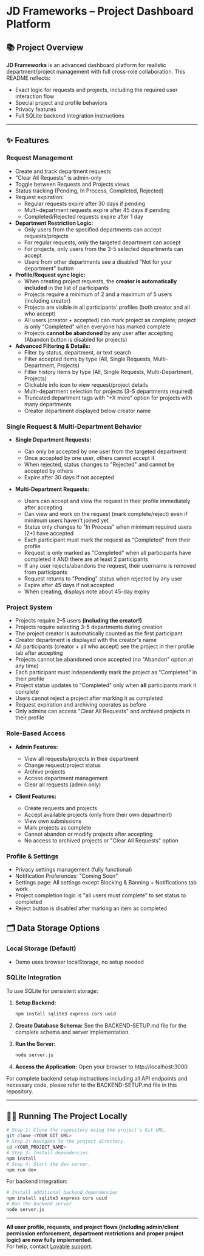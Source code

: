 
# JD Frameworks – Project Dashboard Platform

## 📚 Project Overview

**JD Frameworks** is an advanced dashboard platform for realistic department/project management with full cross-role collaboration. This README reflects:
- Exact logic for requests and projects, including the required user interaction flow  
- Special project and profile behaviors
- Privacy features
- Full SQLite backend integration instructions

---

## ✨ Features

### Request Management
- Create and track department requests  
- "Clear All Requests" is admin-only  
- Toggle between Requests and Projects views  
- Status tracking (Pending, In Process, Completed, Rejected)  
- Request expiration:  
  - Regular requests expire after 30 days if pending  
  - Multi-department requests expire after 45 days if pending
  - Completed/Rejected requests expire after 1 day  
- **Department Restriction Logic:**
  - Only users from the specified departments can accept requests/projects
  - For regular requests, only the targeted department can accept
  - For projects, only users from the 3-5 selected departments can accept
  - Users from other departments see a disabled "Not for your department" button
- **Profile/Request sync logic:**  
  - When creating project requests, the **creator is automatically included** in the list of participants  
  - Projects require a minimum of 2 and a maximum of 5 users (including creator)  
  - Projects are visible in all participants' profiles (both creator and all who accept)  
  - All users (creator + accepted) can mark project as complete; project is only "Completed" when everyone has marked complete  
  - Projects **cannot be abandoned** by any user after accepting (Abandon button is disabled for projects)
- **Advanced Filtering & Details:**
  - Filter by status, department, or text search
  - Filter accepted items by type (All, Single Requests, Multi-Department, Projects)
  - Filter history items by type (All, Single Requests, Multi-Department, Projects)
  - Clickable info icon to view request/project details
  - Multi-department selection for projects (3-5 departments required)
  - Truncated department tags with "+X more" option for projects with many departments
  - Creator department displayed below creator name
  
### Single Request & Multi-Department Behavior

- **Single Department Requests:**
  - Can only be accepted by one user from the targeted department
  - Once accepted by one user, others cannot accept it
  - When rejected, status changes to "Rejected" and cannot be accepted by others
  - Expire after 30 days if not accepted

- **Multi-Department Requests:**
  - Users can accept and view the request in their profile immediately after accepting
  - Can view and work on the request (mark complete/reject) even if minimum users haven't joined yet
  - Status only changes to "In Process" when minimum required users (2+) have accepted
  - Each participant must mark the request as "Completed" from their profile
  - Request is only marked as "Completed" when all participants have completed it AND there are at least 2 participants
  - If any user rejects/abandons the request, their username is removed from participants
  - Request returns to "Pending" status when rejected by any user
  - Expire after 45 days if not accepted
  - When creating, displays note about 45-day expiry

### Project System
- Projects require 2–5 users **(including the creator!)**
- Projects require selecting 3-5 departments during creation
- The project creator is automatically counted as the first participant
- Creator department is displayed with the creator's name
- All participants (creator + all who accept) see the project in their profile tab after accepting
- Projects cannot be abandoned once accepted (no "Abandon" option at any time)
- Each participant must independently mark the project as "Completed" in their profile
- Project status updates to "Completed" only when **all** participants mark it complete
- Users cannot reject a project after marking it as completed
- Request expiration and archiving operates as before
- Only admins can access "Clear All Requests" and archived projects in their profile

### Role-Based Access
- **Admin Features:**
  - View all requests/projects in their department
  - Change request/project status
  - Archive projects
  - Access department management
  - Clear all requests (admin only)

- **Client Features:**
  - Create requests and projects
  - Accept available projects (only from their own department)
  - View own submissions
  - Mark projects as complete
  - Cannot abandon or modify projects after accepting
  - No access to archived projects or "Clear All Requests" option

### Profile & Settings
- Privacy settings management (fully functional)
- Notification Preferences: "Coming Soon"
- Settings page: All settings except Blocking & Banning + Notifications tab work 
- Project completion logic is "all users must complete" to set status to completed
- Reject button is disabled after marking an item as completed

## 🗂️ Data Storage Options

### Local Storage (Default)
- Demo uses browser localStorage, no setup needed

### SQLite Integration
To use SQLite for persistent storage:

1. **Setup Backend:**
   ```sh
   npm install sqlite3 express cors uuid
   ```

2. **Create Database Schema:**
   See the BACKEND-SETUP.md file for the complete schema and server implementation.

3. **Run the Server:**
   ```sh
   node server.js
   ```

4. **Access the Application:**
   Open your browser to http://localhost:3000

For complete backend setup instructions including all API endpoints and necessary code, 
please refer to the BACKEND-SETUP.md file in this repository.

---

## 👩‍💻 Running The Project Locally

```sh
# Step 1: Clone the repository using the project's Git URL.
git clone <YOUR_GIT_URL>
# Step 2: Navigate to the project directory.
cd <YOUR_PROJECT_NAME>
# Step 3: Install dependencies.
npm install
# Step 4: Start the dev server.
npm run dev
```

For backend integration:
```sh
# Install additional backend dependencies
npm install sqlite3 express cors uuid
# Run the backend server
node server.js
```

---

**All user profile, requests, and project flows (including admin/client permission enforcement, department restrictions and proper project logic) are now fully implemented.**  
For help, contact [Lovable support](https://lovable.dev).
